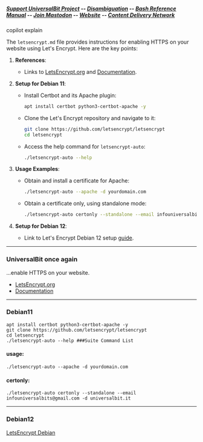 ##### [Support UniversalBit Project](https://github.com/universalbit-dev/universalbit-dev/tree/main/support) -- [Disambiguation](https://en.wikipedia.org/wiki/Wikipedia:Disambiguation) -- [Bash Reference Manual](https://www.gnu.org/software/bash/manual/html_node/index.html) -- [Join Mastodon](https://mastodon.social/invite/wTHp2hSD) -- [Website](https://www.universalbit.it/) -- [Content Delivery Network](https://universalbitcdn.it/)

copilot explain

The `letsencrypt.md` file provides instructions for enabling HTTPS on your website using Let's Encrypt. Here are the key points:

1. **References**:
   - Links to [LetsEncrypt.org](https://letsencrypt.org) and [Documentation](https://letsencrypt.org/docs/).

2. **Setup for Debian 11**:
   - Install Certbot and its Apache plugin:
     ```bash
     apt install certbot python3-certbot-apache -y
     ```
   - Clone the Let's Encrypt repository and navigate to it:
     ```bash
     git clone https://github.com/letsencrypt/letsencrypt
     cd letsencrypt
     ```
   - Access the help command for `letsencrypt-auto`:
     ```bash
     ./letsencrypt-auto --help
     ```

3. **Usage Examples**:
   - Obtain and install a certificate for Apache:
     ```bash
     ./letsencrypt-auto --apache -d yourdomain.com
     ```
   - Obtain a certificate only, using standalone mode:
     ```bash
     ./letsencrypt-auto certonly --standalone --email infouniversalbits@gmail.com -d universalbit.it
     ```

4. **Setup for Debian 12**:
   - Link to Let's Encrypt Debian 12 setup [guide](https://www.server-world.info/en/note?os=Debian_12&p=ssl&f=2).
---


### UniversalBit once again 
...enable HTTPS on your website.

* [LetsEncrypt.org](https://letsencrypt.org)
* [Documentation](https://letsencrypt.org/docs/)
---
### Debian11
```
apt install certbot python3-certbot-apache -y
git clone https://github.com/letsencrypt/letsencrypt
cd letsencrypt
./letsencrypt-auto --help ###Suite Command List
```
#### usage:
```
./letsencrypt-auto --apache -d yourdomain.com
```
#### certonly:
```
./letsencrypt-auto certonly --standalone --email infouniversalbits@gmail.com -d universalbit.it 
```
---
### Debian12
[LetsEncrypt Debian](https://www.server-world.info/en/note?os=Debian_12&p=ssl&f=2)

